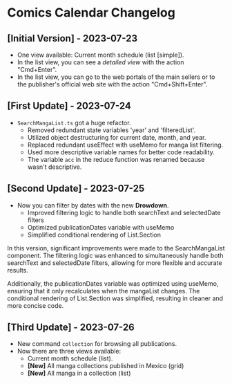 # Comics Calendar Changelog

## [Initial Version] - 2023-07-23

- One view available: Current month schedule (list [simple]).
- In the list view, you can see a *detailed view* with the action "Cmd+Enter".
- In the list view, you can go to the web portals of the main sellers or to the publisher's official web site with the action "Cmd+Shift+Enter".

## [First Update] - 2023-07-24

- `SearchMangaList.ts` got a huge refactor.
  - Removed redundant state variables 'year' and 'filteredList'.
  - Utilized object destructuring for current date, month, and year.
  - Replaced redundant useEffect with useMemo for manga list filtering.
  - Used more descriptive variable names for better code readability.
  - The variable `acc` in the reduce function was renamed because wasn't descriptive.

## [Second Update] - 2023-07-25

- Now you can filter by dates with the new **Drowdown**.
  - Improved filtering logic to handle both searchText and selectedDate filters
  - Optimized publicationDates variable with useMemo
  - Simplified conditional rendering of List.Section

In this version, significant improvements were made to the SearchMangaList component. The filtering logic was enhanced to simultaneously handle both searchText and selectedDate filters, allowing for more flexible and accurate results.

Additionally, the publicationDates variable was optimized using useMemo, ensuring that it only recalculates when the mangaList changes. The conditional rendering of List.Section was simplified, resulting in cleaner and more concise code.

## [Third Update] - 2023-07-26

- New command `collection` for browsing all publications.
- Now there are three views available:
  - Current month schedule (list).
  - **[New]** All manga collections published in Mexico (grid)
  - **[New]** All manga in a collection (list)
